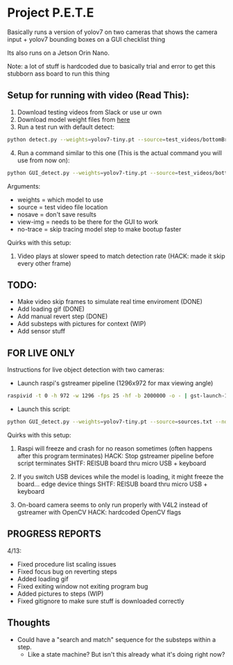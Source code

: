 # Project P.E.T.E

Basically runs a version of yolov7 on two cameras that shows the camera input + yolov7 bounding boxes on a GUI checklist thing

Its also runs on a Jetson Orin Nano. 

Note: a lot of stuff is hardcoded due to basically trial and error to get this stubborn ass board to run this thing

## Setup for running with video (Read This):
1. Download testing videos from Slack or use ur own
2. Download model weight files from [here](https://drive.google.com/drive/u/1/folders/1_MV9JUMt3BgdXSHATWRznBClBUjr-OBL)
3. Run a test run with default detect:
```bash
python detect.py --weights=yolov7-tiny.pt --source=test_videos/bottomBracketInstall.MOV --nosave --view-img --no-trace
```
4. Run a command similar to this one (This is the actual command you will use from now on):
```bash
python GUI_detect.py --weights=yolov7-tiny.pt --source=test_videos/bottomBracketInstall.MOV --nosave --view-img --no-trace
```

Arguments:
- weights = which model to use
- source = test video file location
- nosave = don't save results
- view-img = needs to be there for the GUI to work
- no-trace = skip tracing model step to make bootup faster

Quirks with this setup:
1. Video plays at slower speed to match detection rate (HACK: made it skip every other frame)

## TODO: 
- Make video skip frames to simulate real time enviroment (DONE)
- Add loading gif (DONE)
- Add manual revert step (DONE)
- Add substeps with pictures for context (WIP)
- Add sensor stuff

## FOR LIVE ONLY 

Instructions for live object detection with two cameras:
- Launch raspi's gstreamer pipeline (1296x972 for max viewing angle)
```bash
raspivid -t 0 -h 972 -w 1296 -fps 25 -hf -b 2000000 -o - | gst-launch-1.0 -v fdsrc ! h264parse ! rtph264pay config-interval=1 pt=96 ! gdppay ! tcpserversink sync=0 host=192.168.0.248 port=5000
```

- Launch this script:
```bash
python GUI_detect.py --weights=yolov7-tiny.pt --source=sources.txt --nosave --view-img --no-trace
```

Quirks with this setup:
1. Raspi will freeze and crash for no reason sometimes (often happens after this program terminates)
HACK: Stop gstreamer pipeline before script terminates
SHTF: REISUB board thru micro USB + keyboard

2. If you switch USB devices while the model is loading, it might freeze the board... edge device things
SHTF: REISUB board thru micro USB + keyboard

3. On-board camera seems to only run properly with V4L2 instead of gstreamer with OpenCV
HACK: hardcoded OpenCV flags


## PROGRESS REPORTS

4/13:
- Fixed procedure list scaling issues
- Fixed focus bug on reverting steps
- Added loading gif
- Fixed exiting window not exiting program bug
- Added pictures to steps (WIP)
- Fixed gitignore to make sure stuff is downloaded correctly


## Thoughts

- Could have a "search and match" sequence for the substeps within a step. 
  - Like a state machine? But isn't this already what it's doing right now?